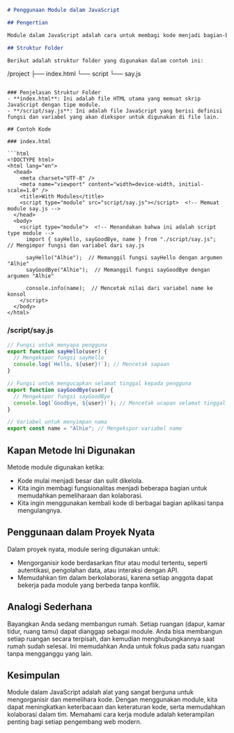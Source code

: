 ```markdown
# Penggunaan Module dalam JavaScript

## Pengertian

Module dalam JavaScript adalah cara untuk membagi kode menjadi bagian-bagian yang lebih kecil dan terpisah. Dengan menggunakan module, kita dapat mengorganisir kode agar lebih mudah dipahami dan dikelola. Module memungkinkan kita untuk mengimpor dan mengekspor fungsi, objek, atau nilai dari satu file ke file lainnya, sehingga menciptakan struktur kode yang lebih bersih.

## Struktur Folder

Berikut adalah struktur folder yang digunakan dalam contoh ini:
```

/project
├── index.html
└── script
└── say.js

````

### Penjelasan Struktur Folder
- **index.html**: Ini adalah file HTML utama yang memuat skrip JavaScript dengan tipe module.
- **/script/say.js**: Ini adalah file JavaScript yang berisi definisi fungsi dan variabel yang akan diekspor untuk digunakan di file lain.

## Contoh Kode

### index.html

```html
<!DOCTYPE html>
<html lang="en">
  <head>
    <meta charset="UTF-8" />
    <meta name="viewport" content="width=device-width, initial-scale=1.0" />
    <title>With Modules</title>
    <script type="module" src="script/say.js"></script>  <!-- Memuat module say.js -->
  </head>
  <body>
    <script type="module">  <!-- Menandakan bahwa ini adalah script type module -->
      import { sayHello, sayGoodBye, name } from "./script/say.js";  // Mengimpor fungsi dan variabel dari say.js

      sayHello("Alhie");  // Memanggil fungsi sayHello dengan argumen "Alhie"
      sayGoodBye("Alhie");  // Memanggil fungsi sayGoodBye dengan argumen "Alhie"

      console.info(name);  // Mencetak nilai dari variabel name ke konsol
    </script>
  </body>
</html>
````

### /script/say.js

```javascript
// Fungsi untuk menyapa pengguna
export function sayHello(user) {
  // Mengekspor fungsi sayHello
  console.log(`Hello, ${user}!`); // Mencetak sapaan
}

// Fungsi untuk mengucapkan selamat tinggal kepada pengguna
export function sayGoodBye(user) {
  // Mengekspor fungsi sayGoodBye
  console.log(`Goodbye, ${user}!`); // Mencetak ucapan selamat tinggal
}

// Variabel untuk menyimpan nama
export const name = "Alhie"; // Mengekspor variabel name
```

## Kapan Metode Ini Digunakan

Metode module digunakan ketika:

- Kode mulai menjadi besar dan sulit dikelola.
- Kita ingin membagi fungsionalitas menjadi beberapa bagian untuk memudahkan pemeliharaan dan kolaborasi.
- Kita ingin menggunakan kembali kode di berbagai bagian aplikasi tanpa mengulangnya.

## Penggunaan dalam Proyek Nyata

Dalam proyek nyata, module sering digunakan untuk:

- Mengorganisir kode berdasarkan fitur atau modul tertentu, seperti autentikasi, pengolahan data, atau interaksi dengan API.
- Memudahkan tim dalam berkolaborasi, karena setiap anggota dapat bekerja pada module yang berbeda tanpa konflik.

## Analogi Sederhana

Bayangkan Anda sedang membangun rumah. Setiap ruangan (dapur, kamar tidur, ruang tamu) dapat dianggap sebagai module. Anda bisa membangun setiap ruangan secara terpisah, dan kemudian menghubungkannya saat rumah sudah selesai. Ini memudahkan Anda untuk fokus pada satu ruangan tanpa mengganggu yang lain.

## Kesimpulan

Module dalam JavaScript adalah alat yang sangat berguna untuk mengorganisir dan memelihara kode. Dengan menggunakan module, kita dapat meningkatkan keterbacaan dan keteraturan kode, serta memudahkan kolaborasi dalam tim. Memahami cara kerja module adalah keterampilan penting bagi setiap pengembang web modern.

